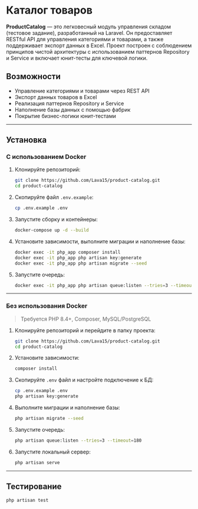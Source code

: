 # Каталог товаров

**ProductCatalog** — это легковесный модуль управления складом (тестовое задание), разработанный на Laravel. Он предоставляет RESTful API для управления категориями и товарами, а также поддерживает экспорт данных в Excel. Проект построен с соблюдением принципов чистой архитектуры с использованием паттернов Repository и Service и включает юнит-тесты для ключевой логики.

## Возможности

- Управление категориями и товарами через REST API  
- Экспорт данных товаров в Excel  
- Реализация паттернов Repository и Service  
- Наполнение базы данных с помощью фабрик  
- Покрытие бизнес-логики юнит-тестами  

---

## Установка

### С использованием Docker

1. Клонируйте репозиторий:
   ```bash
   git clone https://github.com/Lava15/product-catalog.git
   cd product-catalog
   ```

2. Скопируйте файл `.env.example`:
   ```bash
   cp .env.example .env
   ```

3. Запустите сборку и контейнеры:
   ```bash
   docker-compose up -d --build
   ```

4. Установите зависимости, выполните миграции и наполнение базы:
   ```bash
   docker exec -it php_app composer install
   docker exec -it php_app php artisan key:generate
   docker exec -it php_app php artisan migrate --seed
   ```

5. Запустите очередь:
   ```bash
   docker exec -it php_app php artisan queue:listen --tries=3 --timeout=180
   ```
---

### Без использования Docker

> Требуется PHP 8.4+, Composer, MySQL/PostgreSQL

1. Клонируйте репозиторий и перейдите в папку проекта:
   ```bash
   git clone https://github.com/Lava15/product-catalog.git
   cd product-catalog
   ```

2. Установите зависимости:
   ```bash
   composer install
   ```

3. Скопируйте `.env` файл и настройте подключение к БД:
   ```bash
   cp .env.example .env
   php artisan key:generate
   ```

4. Выполните миграции и наполнение базы:
   ```bash
   php artisan migrate --seed
   ```

5. Запустите очередь:
   ```bash
   php artisan queue:listen --tries=3 --timeout=180
   ```

6. Запустите локальный сервер:
   ```bash
   php artisan serve
   ```

---

## Тестирование

```bash
php artisan test
```
